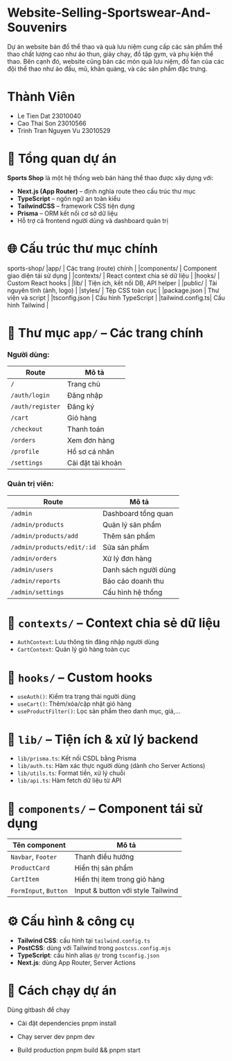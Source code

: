 # Website-Selling-Sportswear-And-Souvenirs
Dự án website bán đồ thể thao và quà lưu niệm cung cấp các sản phẩm thể thao chất lượng cao như áo thun, giày chạy, đồ tập gym, và phụ kiện thể thao. Bên cạnh đó, website cũng bán các món quà lưu niệm, đồ fan của các đội thể thao như áo đấu, mũ, khăn quàng, và các sản phẩm đặc trưng.
# Thành Viên
 - Le Tien Dat 23010040
 - Cao Thai Son 23010566
 - Trinh Tran Nguyen Vu 23010529

# 🧱 Tổng quan dự án

**Sports Shop** là một hệ thống web bán hàng thể thao được xây dựng với:
- **Next.js (App Router)** – định nghĩa route theo cấu trúc thư mục
- **TypeScript** – ngôn ngữ an toàn kiểu
- **TailwindCSS** – framework CSS tiện dụng
- **Prisma** – ORM kết nối cơ sở dữ liệu
- Hỗ trợ cả frontend người dùng và dashboard quản trị


# 🌐 Cấu trúc thư mục chính


sports-shop/
|app/              | Các trang (route) chính |
|components/       | Component giao diện tái sử dụng |
|contexts/         | React context chia sẻ dữ liệu |
|hooks/            | Custom React hooks |
|lib/              | Tiện ích, kết nối DB, API helper |
|public/           | Tài nguyên tĩnh (ảnh, logo) |
|styles/           | Tệp CSS toàn cục |
|package.json      | Thư viện và script |
|tsconfig.json     | Cấu hình TypeScript |
|tailwind.config.ts| Cấu hình Tailwind |

# 🧩 Thư mục `app/` – Các trang chính

### Người dùng:
| Route             | Mô tả |
|-------------------|------|
| `/`               | Trang chủ |
| `/auth/login`     | Đăng nhập |
| `/auth/register`  | Đăng ký |
| `/cart`           | Giỏ hàng |
| `/checkout`       | Thanh toán |
| `/orders`         | Xem đơn hàng |
| `/profile`        | Hồ sơ cá nhân |
| `/settings`       | Cài đặt tài khoản |

### Quản trị viên:
| Route                     | Mô tả |
|---------------------------|------|
| `/admin`                 | Dashboard tổng quan |
| `/admin/products`        | Quản lý sản phẩm |
| `/admin/products/add`    | Thêm sản phẩm |
| `/admin/products/edit/:id`| Sửa sản phẩm |
| `/admin/orders`          | Xử lý đơn hàng |
| `/admin/users`           | Danh sách người dùng |
| `/admin/reports`         | Báo cáo doanh thu |
| `/admin/settings`        | Cấu hình hệ thống |

# 🧠 `contexts/` – Context chia sẻ dữ liệu

- `AuthContext`: Lưu thông tin đăng nhập người dùng
- `CartContext`: Quản lý giỏ hàng toàn cục

# 🔁 `hooks/` – Custom hooks

- `useAuth()`: Kiểm tra trạng thái người dùng
- `useCart()`: Thêm/xóa/cập nhật giỏ hàng
- `useProductFilter()`: Lọc sản phẩm theo danh mục, giá,...

# 🧰 `lib/` – Tiện ích & xử lý backend

- `lib/prisma.ts`: Kết nối CSDL bằng Prisma
- `lib/auth.ts`: Hàm xác thực người dùng (dành cho Server Actions)
- `lib/utils.ts`: Format tiền, xử lý chuỗi
- `lib/api.ts`: Hàm fetch dữ liệu từ API

# 🧱 `components/` – Component tái sử dụng

| Tên component       | Mô tả |
|---------------------|------|
| `Navbar`, `Footer`  | Thanh điều hướng |
| `ProductCard`       | Hiển thị sản phẩm |
| `CartItem`          | Hiển thị item trong giỏ hàng |
| `FormInput`, `Button`| Input & button với style Tailwind |

# ⚙️ Cấu hình & công cụ

- **Tailwind CSS**: cấu hình tại `tailwind.config.ts`
- **PostCSS**: dùng với Tailwind trong `postcss.config.mjs`
- **TypeScript**: cấu hình alias `@/` trong `tsconfig.json`
- **Next.js**: dùng App Router, Server Actions

# 🚀 Cách chạy dự án

Dùng gitbash để chạy
- Cài đặt dependencies
pnpm install

- Chạy server dev
pnpm dev

- Build production
pnpm build && pnpm start




